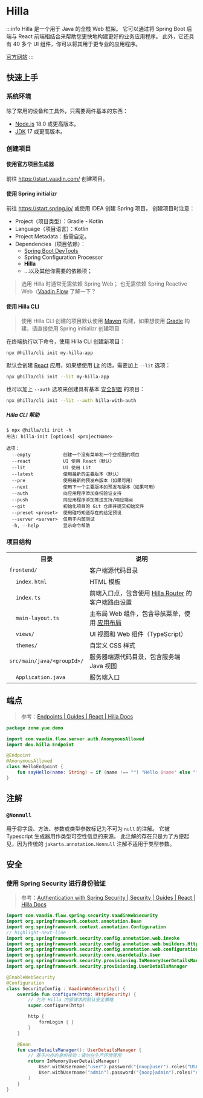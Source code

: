 # Hilla

:::info
Hilla 是一个用于 Java 的全栈 Web 框架。
它可以通过将 Spring Boot 后端与 React 前端相结合来帮助您更快地构建更好的业务应用程序。
此外，它还具有 40 多个 UI 组件，你可以将其用于更专业的应用程序。

[官方网站](https://hilla.dev/)
:::

## 快速上手

### 系统环境

除了常用的设备和工具外，只需要两件基本的东西：

- [Node.js](https://nodejs.org/) 18.0 或更高版本。
- [JDK](https://adoptium.net/zh-CN/) 17 或更高版本。

### 创建项目

#### 使用官方项目生成器

前往 https://start.vaadin.com/ 创建项目。

#### 使用 Spring initializr

前往 https://start.spring.io/ 或使用 IDEA 创建 Spring 项目。
创建项目时注意：

- Project（项目类型）：Gradle - Kotlin
- Language（项目语言）：Kotlin
- Project Metadata：按需自定。
- Dependencies（项目依赖）：
  + [Spring Boot DevTools](https://springdoc.cn/spring-boot/using.html#using.devtools)
  + Spring Configuration Processor
  + **Hilla**
  + ...以及其他你需要的依赖项；

> 选用 Hilla 时通常无需依赖 Spring Web；
> 也无需依赖 Spring Reactive Web（[Vaadin Flow](https://vaadin.com/docs/latest/guide/quick-start) 了解一下？

#### 使用 Hilla CLI

> 使用 Hilla CLI 创建的项目默认使用 [Maven] 构建，如果想使用 [Gradle] 构建，请直接使用 Spring initializr 创建项目

在终端执行以下命令，使用 Hilla CLI 创建新项目：

```sh
npx @hilla/cli init my-hilla-app
```

默认会创建 [React] 应用，如果想使用 [Lit] 的话，需要加上 `--lit` 选项：

```sh
npx @hilla/cli init --lit my-hilla-app
```

也可以加上 `--auth` 选项来创建具有基本 [安全配置](https://hilla.dev/docs/lit/guides/security/configuring) 的项目：

```sh
npx @hilla/cli init --lit --auth hilla-with-auth
```

##### Hilla CLI 帮助

```text {1}
$ npx @hilla/cli init -h
用法: hilla-init [options] <projectName>

选项：
  --empty            创建一个没有菜单和一个空视图的项目
  --react            UI 使用 React（默认）
  --lit              UI 使用 Lit
  --latest           使用最新的主要版本（默认）
  --pre              使用最新的预发布版本（如果可用）
  --next             使用下一个主要版本的预发布版本（如果可用）
  --auth             向应用程序添加身份验证支持
  --push             向应用程序添加推送支持/响应端点
  --git              初始化项目的 Git 仓库并提交初始文件
  --preset <preset>  使用碰巧知道存在的给定预设
  --server <server>  仅用于内部测试
  -h, --help         显示命令帮助
```

### 项目结构

<table style={{ width: "100%", textAlign: "left" }}>
    <tr><th>目录</th><th>说明</th></tr>
    <tr>
        <td><code>frontend/</code></td>
        <td>客户端源代码目录</td>
    </tr>
    <tr>
        <td>&nbsp;&nbsp;&nbsp;&nbsp;<code>index.html</code>
        </td><td>HTML 模板</td>
    </tr>
    <tr>
        <td>&nbsp;&nbsp;&nbsp;&nbsp;<code>index.ts</code></td>
        <td>前端入口点，包含使用 <a href="https://hilla.dev/docs/react/guides/routing">Hilla Router</a> 的客户端路由设置</td>
    </tr>
    <tr>
        <td>&nbsp;&nbsp;&nbsp;&nbsp;<code>main-layout.ts</code></td>
        <td>主布局 Web 组件，包含导航菜单，使用 <a href="https://vaadin.com/docs/latest/ds/components/app-layout">应用布局</a></td>
    </tr>
    <tr>
        <td>&nbsp;&nbsp;&nbsp;&nbsp;<code>views/</code></td>
        <td>UI 视图和 Web 组件（TypeScript）</td>
    </tr>
    <tr>
        <td>&nbsp;&nbsp;&nbsp;&nbsp;<code>themes/</code></td>
        <td>自定义 CSS 样式</td>
    </tr>
    <tr>
        <td><code>src/main/java/&lt;groupId&gt;/</code></td>
        <td>服务器端源代码目录，包含服务端 Java 视图</td>
    </tr>
    <tr>
        <td>&nbsp;&nbsp;&nbsp;&nbsp;<code>Application.java</code></td>
        <td>服务端入口</td>
    </tr>
</table>

## 端点

> 参考：[Endpoints | Guides | React | Hilla Docs](https://hilla.dev/docs/react/guides/endpoints)

```kotlin
package zone.yue.demo

import com.vaadin.flow.server.auth.AnonymousAllowed
import dev.hilla.Endpoint

@Endpoint
@AnonymousAllowed
class HelloEndpoint {
    fun sayHello(name: String) = if (name !== "") "Hello $name" else ""
}
```

## 注解

### `@Nonnull`

用于将字段、方法、参数或类型参数标记为不可为 `null` 的注解。
它被 Typescript 生成器用作类型可空性信息的来源。
此注解的存在只是为了方便起见，因为传统的 `jakarta.annotation.Nonnull` 注解不适用于类型参数。

## 安全

### 使用 Spring Security 进行身份验证

> 参考：[Authentication with Spring Security | Security | Guides | React | Hilla Docs](https://hilla.dev/docs/react/guides/security/spring-login)

```kotlin title="SecurityConfig.kt"
import com.vaadin.flow.spring.security.VaadinWebSecurity
import org.springframework.context.annotation.Bean
import org.springframework.context.annotation.Configuration
// highlight-next-line
import org.springframework.security.config.annotation.web.invoke
import org.springframework.security.config.annotation.web.builders.HttpSecurity
import org.springframework.security.config.annotation.web.configuration.EnableWebSecurity
import org.springframework.security.core.userdetails.User
import org.springframework.security.provisioning.InMemoryUserDetailsManager
import org.springframework.security.provisioning.UserDetailsManager

@EnableWebSecurity
@Configuration
class SecurityConfig : VaadinWebSecurity() {
    override fun configure(http: HttpSecurity) {
        // 允许 Hilla 内部请求的默认安全策略
        super.configure(http)

        http {
            formLogin { }
        }
    }

    @Bean
    fun userDetailsManager(): UserDetailsManager {
        // 基于内存的身份校验；请勿在生产环境使用
        return InMemoryUserDetailsManager(
            User.withUsername("user").password("{noop}user").roles("USER").build(),
            User.withUsername("admin").password("{noop}admin").roles("ADMIN", "USER").build(),
        )
    }
}
```

[Gradle]: /docs/开发/工具/Gradle/
[Maven]: /docs/开发/工具/Maven/
[Kotlin]: /docs/开发/语言/Kotlin/
[SpringBoot]: /docs/开发/框架/Spring/Boot/
[React]: /docs/开发/框架/React/
[Lit]: /docs/开发/框架/Lit/
